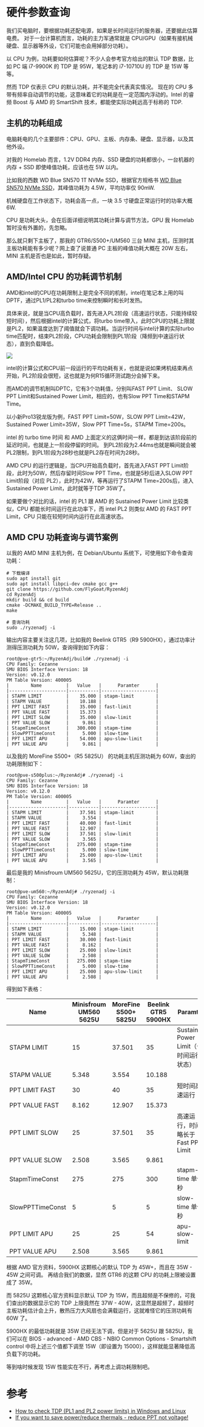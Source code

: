 # 硬件参数查询

我们买电脑时，要根据功耗还配电源，如果是长时间运行的服务器，还要据此估算电费。
对于一台计算机而言，功耗的主力军通常就是 CPU/GPU（如果有接机械硬盘、显示器等外设，它们可能也会用掉部分功耗）。

以 CPU 为例，功耗要如何估算呢？不少人会参考官方给出的默认 TDP 数据，比如 PC 端 i7-9900K 的 TDP 是 95W，笔记本的 i7-10710U 的 TDP 是 15W 等等。

然而 TDP 仅表示 CPU 的默认功耗，并不能完全代表真实情况。
现在的 CPU 多带有频率自动调节的功能，这意味着它的功耗是在一定范围内浮动的。Intel 的睿频 Boost 与 AMD 的 SmartShift 技术，都能使实际功耗远高于标称的 TDP.

## 主机的功耗组成

电脑耗电的几个主要部件：CPU、GPU、主板、内存条、硬盘、显示器，以及其他外设。

对我的 Homelab 而言，1.2V DDR4 内存、SSD 硬盘的功耗都很小，一台机器的内存 + SSD 即使峰值功耗，应该也在 5W 以内。

比如我的西数 WD Blue SN570 1T NVMe SSD，根据官方规格书 [WD Blue SN570 NVMe SSD](https://documents.westerndigital.com/content/dam/doc-library/zh_cn/assets/public/western-digital/product/internal-drives/wd-blue-nvme-ssd/product-brief-wd-blue-sn570-nvme-ssd.pdf)，其峰值功耗为 4.5W，平均功率仅 90mW.

机械硬盘在工作状态下，功耗会高一点，一块 3.5 寸硬盘正常运行时的功率大概 6W.

CPU 是功耗大头，会在后面详细说明其功耗计算与调节方法，GPU 我 Homelab 暂时没有外置的，先忽略。

那么就只剩下主板了，那我的 GTR6/S500+/UM560 三台 MINI 主机，压测时其主板功耗能有多少呢？网上查了说普通 PC 主板的峰值功耗大概在 20W 左右，MINI 主机是否也是如此，暂时存疑。

## AMD/Intel CPU 的功耗调节机制

AMD和intel的CPU在功耗限制上是完全不同的机制，intel在笔记本上用的叫DPTF，通过PL1/PL2和turbo time来控制瞬时和长时发热。

具体来说，就是当CPU高负载时，首先进入PL2阶段（高速运行状态，只能持续较短时间），然后根据intel的计算公式，将turbo time带入，此时CPU的功耗上限就是PL2，如果温度达到了阈值就会下调功耗。当运行时间与intel计算的实际turbo time匹配时，结束PL2阶段，CPU功耗会限制到PL1阶段（降频到中速运行状态），直到负载降低。

![](./_img/intel-pl1-pl2-tau.png)

intel的计算公式和CPU前一段运行的平均功耗有关，也就是说如果烤机结束再点开始，PL2阶段会很短，这也就是为何R15循环测试跑分会掉下来。

而AMD的调节机制叫DPTC，它有3个功耗值，分别叫FAST PPT Limit、 SLOW PPT Limit和Sustained Power Limit，相应的，也有Slow PPT Time和STAPM Time。

以小新Pro13锐龙版为例，FAST PPT Limit=50W，SLOW PPT Limit=42W，Sustained Power Limit=35W，Slow PPT Time=5s，STAPM Time=200s。

intel 的 turbo time 时间 和 AMD 上面定义的这俩时间一样，都是到达该阶段前的延迟时间，也就是上一阶段停留的时间。
到PL2阶段为2.44ms也就是瞬间就会被PL2限制，到PL1阶段为28秒也就是PL2存在时间为28秒。

AMD CPU 的运行逻辑是，当CPU开始高负载时，首先进入FAST PPT Limit阶段，此时为50W，然后存留时间Slow PPT Time，也就是5秒后进入SLOW PPT Limit阶段（对应 PL2），此时为42W，等再运行了STAPM Time=200s后，进入Sustained Power Limit，此时就等于TDP 35W了。

如果要做个对比的话，intel 的 PL1 跟 AMD 的 Sustained Power Limit 比较类似，CPU 都能长时间运行在此功率下，而 intel PL2 则类似 AMD 的 FAST PPT Limit，CPU 只能在较短时间内运行在此高速状态。

## AMD CPU 功耗查询与调节案例

以我的 AMD MINI 主机为例，在 Debian/Ubuntu 系统下，可使用如下命令查询功耗：

```shell
# 下载编译
sudo apt install git
sudo apt install libpci-dev cmake gcc g++
git clone https://github.com/FlyGoat/RyzenAdj
cd RyzenAdj
mkdir build && cd build
cmake -DCMAKE_BUILD_TYPE=Release ..
make

# 查询功耗
sudo ./ryzenadj -i
```

输出内容主要关注这几项，比如我的 Beelink GTR5（R9 5900HX），通过功率计测得压测功耗为 50W，查询得到如下内容：

```shell
root@pve-gtr5:~/RyzenAdj/build# ./ryzenadj -i
CPU Family: Cezanne
SMU BIOS Interface Version: 18
Version: v0.12.0 
PM Table Version: 400005
|        Name         |   Value   |      Paramter      |
|---------------------|-----------|--------------------|
| STAPM LIMIT         |    35.000 | stapm-limit        |
| STAPM VALUE         |    10.188 |                    |
| PPT LIMIT FAST      |    35.000 | fast-limit         |
| PPT VALUE FAST      |    15.373 |                    |
| PPT LIMIT SLOW      |    35.000 | slow-limit         |
| PPT VALUE SLOW      |     9.861 |                    |
| StapmTimeConst      |   300.000 | stapm-time         |
| SlowPPTTimeConst    |     5.000 | slow-time          |
| PPT LIMIT APU       |    54.000 | apu-slow-limit     |
| PPT VALUE APU       |     9.861 |                    |
```

以及我的 MoreFine S500+（R5 5825U） 的功耗主机压测功耗为 60W，查出的功耗限制如下：

```shell
root@pve-s500plus:~/RyzenAdj# ./ryzenadj -i
CPU Family: Cezanne
SMU BIOS Interface Version: 18
Version: v0.12.0 
PM Table Version: 400005
|        Name         |   Value   |      Paramter      |
|---------------------|-----------|--------------------|
| STAPM LIMIT         |    37.501 | stapm-limit        |
| STAPM VALUE         |     3.554 |                    |
| PPT LIMIT FAST      |    40.000 | fast-limit         |
| PPT VALUE FAST      |    12.907 |                    |
| PPT LIMIT SLOW      |    37.501 | slow-limit         |
| PPT VALUE SLOW      |     3.565 |                    |
| StapmTimeConst      |   275.000 | stapm-time         |
| SlowPPTTimeConst    |     5.000 | slow-time          |
| PPT LIMIT APU       |    25.000 | apu-slow-limit     |
| PPT VALUE APU       |     3.565 |                    |
```

最后是我的 Minisfroum UM560 5625U，它的压测功耗为 45W，默认功耗限制：

```shell
root@pve-um560:~/RyzenAdj# ./ryzenadj -i
CPU Family: Cezanne
SMU BIOS Interface Version: 18
Version: v0.12.0
PM Table Version: 400005
|        Name         |   Value   |      Paramter      |
|---------------------|-----------|--------------------|
| STAPM LIMIT         |    15.000 | stapm-limit        |
| STAPM VALUE         |     5.348 |                    |
| PPT LIMIT FAST      |    30.000 | fast-limit         |
| PPT VALUE FAST      |     8.162 |                    |
| PPT LIMIT SLOW      |    25.000 | slow-limit         |
| PPT VALUE SLOW      |     2.508 |                    |
| StapmTimeConst      |   275.000 | stapm-time         |
| SlowPPTTimeConst    |     5.000 | slow-time          |
| PPT LIMIT APU       |    25.000 | apu-slow-limit     |
| PPT VALUE APU       |     2.508 |                    |
```

得到如下表格：

| Name             | Minisfroum UM560 5625U | MoreFine S500+ 5825U | Beelink GTR5 5900HX | Paramter                       | 
| ---------------- | ---------------------- | -------------------- | ------------------- | ------------------------------ | 
| STAPM LIMIT      | 15                     | 37.501               | 35                  | Sustained Power Limit（长时间运行状态） |
| STAPM VALUE      | 5.348                  | 3.554                | 10.188              |                                |
| PPT LIMIT FAST   | 30                     | 40                   | 35                  | 短时间高速运行                        |
| PPT VALUE FAST   | 8.162                  | 12.907               | 15.373              |                                | 
| PPT LIMIT SLOW   | 25                     | 37.501               | 35                  | 高速运行，时间略长于 Fast PPT Limit      | 
| PPT VALUE SLOW   | 2.508                  | 3.565                | 9.861               |                                | 
| StapmTimeConst   | 275                    | 275                  | 300                 | stapm-time 单位秒                 | 
| SlowPPTTimeConst | 5                      | 5                    | 5                   | slow-time 单位秒                  |
| PPT LIMIT APU    | 25                     | 25                   | 54                  | apu-slow-limit                 |
| PPT VALUE APU    | 2.508                  | 3.565                | 9.861               |                                |

根据 AMD 官方资料，5900HX 这颗核心的默认 TDP 为 45W+，而且在 35W - 45W 之间可调。
再结合我们的数据，显然 GTR6 的这颗 CPU 的功耗上限被设置成了 35W。

而 5825U 这颗核心官方资料显示默认 TDP 为 15W，而且超频是不保修的，可我们查出的数据显示它的 TDP 上限竟然在 37W - 40W，这显然是超频了，超频时主板功耗估计会上升，散热压力大风扇也会满载运行，这就难怪它的压测功耗有 60W 了。

5900HX 的最低功耗就是 35W 已经无法下调，但是对于 5625U 跟 5825U，我们可以在 BIOS - advanced - AMD CBS - NBIO Common Options - Smartshift control 中将上述三个值都下调至 15W（即设置为 15000），这样就能显著降低高负载下的功耗。

等到啥时候发现 15W 性能实在不行，再考虑上调功耗限制吧。

# 参考

- [How to check TDP (PL1 and PL2 power limits) in Windows and Linux](https://www.cnx-software.com/2022/09/08/how-to-check-tdp-pl1-and-pl2-power-limits-in-windows-and-linux/)
- [If you want to save power/reduce thermals - reduce PPT not voltage!](https://www.reddit.com/r/Amd/comments/ceakbs/if_you_want_to_save_powerreduce_thermals_reduce/)
